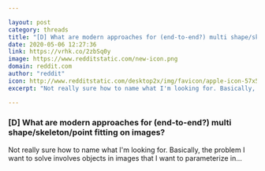 ```yaml
---

layout: post
category: threads
title: "[D] What are modern approaches for (end-to-end?) multi shape/skeleton/point fitting on images?"
date: 2020-05-06 12:27:36
link: https://vrhk.co/2zbSq0y
image: https://www.redditstatic.com/new-icon.png
domain: reddit.com
author: "reddit"
icon: http://www.redditstatic.com/desktop2x/img/favicon/apple-icon-57x57.png
excerpt: "Not really sure how to name what I'm looking for. Basically, the problem I want to solve involves objects in images that I want to parameterize in..."

---
```


### [D] What are modern approaches for (end-to-end?) multi shape/skeleton/point fitting on images?

Not really sure how to name what I'm looking for. Basically, the problem I want to solve involves objects in images that I want to parameterize in...